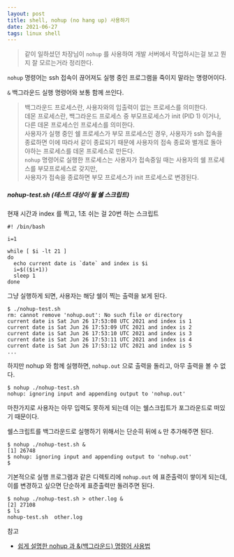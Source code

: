 ```yaml
---
layout: post
title: shell, nohup (no hang up) 사용하기
date: 2021-06-27
tags: linux shell
---
```


> 같이 일하셨던 차장님이 `nohup` 를 사용하여 개발 서버에서 작업하시는걸 보고 뭔지 잘 모르는거라 정리한다.

`nohup` 명령어는 ssh 접속이 끊어져도 실행 중인 프로그램을 죽이지 말라는 명령어이다.

`&` 백그라운드 실행 명령어와 보통 함께 쓰인다.
> 백그라운드 프로세스란, 사용자와의 입출력이 없는 프로세스를 의미한다.  
> 데몬 프로세스란, 백그라운드 프로세스 중 부모프로세스가 init (PID 1) 이거나, 다른 데몬 프로세스인 프로세스를 의미한다.  
> 사용자가 실행 중인 쉘 프로세스가 부모 프로세스인 경우, 사용자가 ssh 접속을 종료하면 이에 따라서 같이 종료되기 때문에  사용자의 접속 종료와 별개로 돌아야하는 프로세스를 데몬 프로세스로 만든다.  
> `nohup` 명령어로 실행한 프로세스는 사용자가 접속중일 때는 사용자의 쉘 프로세스를 부모프로세스로 갖지만,  
> 사용자가 접속을 종료하면 부모 프로세스가 init 프로세스로 변경된다.


##### nohup-test.sh (테스트 대상이 될 쉘 스크립트)
현재 시간과 index 를 찍고, 1초 쉬는 걸 20번 하는 스크립트
``` shell
#! /bin/bash

i=1

while [ $i -lt 21 ]
do
  echo current date is `date` and index is $i
  i=$(($i+1))
  sleep 1
done
```

그냥 실행하게 되면, 사용자는 해당 쉘이 찍는 출력을 보게 된다.

``` shell
$ ./nohup-test.sh
rm: cannot remove 'nohup.out': No such file or directory
current date is Sat Jun 26 17:53:08 UTC 2021 and index is 1
current date is Sat Jun 26 17:53:09 UTC 2021 and index is 2
current date is Sat Jun 26 17:53:10 UTC 2021 and index is 3
current date is Sat Jun 26 17:53:11 UTC 2021 and index is 4
current date is Sat Jun 26 17:53:12 UTC 2021 and index is 5
...
```
하지만 nohup 와 함께 실행하면, `nohup.out` 으로 출력을 돌리고, 아무 출력을 볼 수 없다.

``` shell
$ nohup ./nohup-test.sh
nohup: ignoring input and appending output to 'nohup.out'
```

마찬가지로 사용자는 아무 입력도 못하게 되는데 이는 쉘스크립트가 포그라운드로 떠있기 때문이다.

쉘스크립트를 백그라운드로 실행하기 위해서는 단순히 뒤에 `&` 만 추가해주면 된다.

``` shell
$ nohup ./nohup-test.sh &
[1] 26748
$ nohup: ignoring input and appending output to 'nohup.out'
$
```

기본적으로 실행 프로그램과 같은 디렉토리에 `nohup.out` 에 표준출력이 쌓이게 되는데, 이를 변경하고 싶으면 단순하게 표준출력만 돌려주면 된다.

``` shell
$ nohup ./nohup-test.sh > other.log &
[2] 27108
$ ls
nohup-test.sh  other.log
```


참고
- [쉽게 설명한 nohup 과 &(백그라운드) 명령어 사용법](https://joonyon.tistory.com/98)
